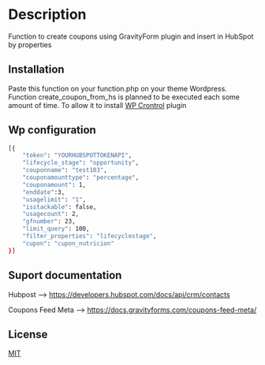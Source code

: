 # Description

Function to create coupons using GravityForm plugin and insert in HubSpot by properties

## Installation

Paste this function on your function.php on your theme Wordpress. Function create_coupon_from_hs is planned to be executed each some amount of time. To allow it to install [WP Crontrol](https://github.com/johnbillion/wp-crontrol/wiki) plugin

## Wp configuration

```bash
[{
    "token": "YOURHUBSPOTTOKENAPI",
    "lifecycle_stage": "opportunity",
    "couponname": "test103",
    "couponamounttype": "percentage",
    "couponamount": 1,
    "enddate":3,
    "usagelimit": "1",
    "isstackable": false,
    "usagecount": 2,
    "gfnumber": 23,
    "limit_query": 100,
    "filter_properties": "lifecyclestage", 
    "cupon": "cupon_nutricion"
}]
```


## Suport documentation

Hubpost -->
https://developers.hubspot.com/docs/api/crm/contacts

Coupons Feed Meta --> https://docs.gravityforms.com/coupons-feed-meta/


## License
[MIT](https://choosealicense.com/licenses/mit/)